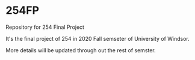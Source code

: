 # 254FP

Repository for 254 Final Project

It's the final project of 254 in 2020 Fall semseter of University of Windsor.

More details will be updated through out the rest of semster. 
